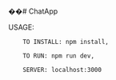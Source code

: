 ��#   C h a t A p p 
 


 USAGE: 

        TO INSTALL: npm install,
        
        TO RUN: npm run dev,
        
        SERVER: localhost:3000
